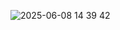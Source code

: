![2025-06-08 14 39 42](https://github.com/user-attachments/assets/1dede5a7-95e9-4f61-97e1-8f2f1fc42a4a)
